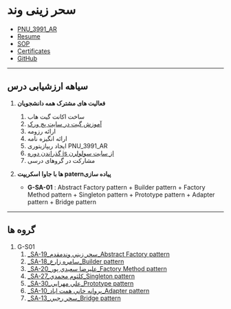 # سحر زینی وند
- [PNU_3991_AR](https://github.com/saharzeinivand/PNU_3991_AR)
- [Resume](https://saharzeinivand.github.io/Resume/) 
- [SOP](https://saharzeinivand.github.io/SOP/)
- [Certificates](https://saharzeinivand.github.io/Certificates/)
- [GitHub](https://github.com/saharzeinivand)
--------------
## سیاهه ارزشیابی درس
1. **فعالیت های مشترک همه دانشجویان**
    1. ساخت اکانت گیت هاب
    2. [آموزش گیت در سایت پچ ورک](http://jlord.us/patchwork/)
    3. ارائه رزومه
    4. ارائه انگیزه نامه
    5. ایجاد ریپازیتوری PNU_3991_AR
    6. [گذراندن دوره js از سایت سولولرن](http://Sololearn.com)
    7. مشارکت در گروهای درسی

2. **ها با جاوا اسکریپت paternپیاده سازی** 

    - **G-SA-01** : Abstract Factory pattern + Builder pattern + Factory Method pattern + Singleton pattern + Prototype pattern + Adapter pattern + Bridge pattern


----------------
## گروه ها

1. G-S01
    1. [_SA-19_سحر زيني وندمقدم_Abstract Factory pattern](https://github.com/AliRazavi-edu/PNU_3991/tree/master/_MSc/SoftwareArchitecture/19_%D8%B3%D8%AD%D8%B1%20%D8%B2%D9%8A%D9%86%D9%8A%20%D9%88%D9%86%D8%AF%D9%85%D9%82%D8%AF%D9%85)    
    1. [_SA-18_سامره زارع_Builder pattern](https://github.com/AliRazavi-edu/PNU_3991/tree/master/_MSc/SoftwareArchitecture/18_%D8%B3%D8%A7%D9%85%D8%B1%D9%87%20%D8%B2%D8%A7%D8%B1%D8%B9)    
    1. [_SA-20_عليرضا سعيدي پور_Factory Method pattern](https://github.com/AliRazavi-edu/PNU_3991/tree/master/_MSc/SoftwareArchitecture/20_%D8%B9%D9%84%D9%8A%D8%B1%D8%B6%D8%A7%20%D8%B3%D8%B9%D9%8A%D8%AF%D9%8A%20%D9%BE%D9%88%D8%B1)    
    1. [_SA-27_كلثوم محمدي_Singleton pattern](https://github.com/AliRazavi-edu/PNU_3991/tree/master/_MSc/SoftwareArchitecture/27_%D9%83%D9%84%D8%AB%D9%88%D9%85%20%D9%85%D8%AD%D9%85%D8%AF%D9%8A) 
    1. [_SA-30_علي مهرايي_Prototype pattern](https://github.com/AliRazavi-edu/PNU_3991/tree/master/_MSc/SoftwareArchitecture/30_%D8%B9%D9%84%D9%8A%20%D9%85%D9%87%D8%B1%D8%A7%D9%8A%D9%8A) 
     1. [_SA-10_پروانه خاني همت اباد_Adapter pattern](https://github.com/AliRazavi-edu/PNU_3991/tree/master/_MSc/SoftwareArchitecture/10_%D9%BE%D8%B1%D9%88%D8%A7%D9%86%D9%87%20%D8%AE%D8%A7%D9%86%D9%8A%20%D9%87%D9%85%D8%AA%20%D8%A7%D8%A8%D8%A7%D8%AF)      
    1. [_SA-13_سحر رجبي_Bridge pattern](https://github.com/AliRazavi-edu/PNU_3991/tree/master/_MSc/SoftwareArchitecture/13_%D8%B3%D8%AD%D8%B1%20%D8%B1%D8%AC%D8%A8%D9%8A)
